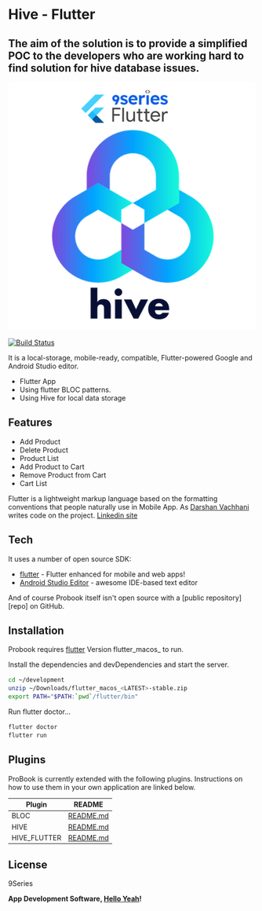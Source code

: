 # Hive - Flutter

## The aim of the solution is to provide a simplified POC to the developers who are working hard to find solution for hive database issues.

[![N|Solid](https://raw.githubusercontent.com/9series-flutter/hive-db-flutter-poc/master/android/app/src/main/res/playstore-icon.png)](https://www.9series.com/)

[![Build Status](https://travis-ci.org/joemccann/dillinger.svg?branch=master)](https://github.com/9series-flutter)

It is a local-storage, mobile-ready, compatible, Flutter-powered Google and Android Studio editor.

- Flutter App
- Using flutter BLOC patterns.
- Using Hive for local data storage

## Features

- Add Product
- Delete Product
- Product List
- Add Product to Cart
- Remove Product from Cart
- Cart List

Flutter is a lightweight markup language based on the formatting conventions that people naturally
use in Mobile App. As [Darshan Vachhani](https://github.com/darshanvachhani08) writes code on the
project. [Linkedin site][df1]

## Tech

It uses a number of open source SDK:

- [flutter] - Flutter enhanced for mobile and web apps!
- [Android Studio Editor] - awesome IDE-based text editor

And of course Probook itself isn't open source with a [public repository][repo]
on GitHub.

## Installation

Probook requires [flutter][flutter] Version flutter_macos_<LATEST> to run.

Install the dependencies and devDependencies and start the server.

```sh
cd ~/development
unzip ~/Downloads/flutter_macos_<LATEST>-stable.zip
export PATH="$PATH:`pwd`/flutter/bin"
```

Run flutter doctor...

```sh
flutter doctor
flutter run
```

## Plugins

ProBook is currently extended with the following plugins. Instructions on how to use them in your
own application are linked below.

| Plugin       | README                    |
|--------------|---------------------------|
| BLOC         | [README.md][bloc]         |
| HIVE         | [README.md][hive]         |
| HIVE_FLUTTER | [README.md][hive_flutter] |

## License

9Series

**App Development Software, [Hello Yeah](https://www.9series.com/contact-us.html)!**


[df1]: <https://www.linkedin.com/in/darshan-solid/>

[Android Studio Editor]: <https://developer.android.com/%E2%88%9A?gclid=Cj0KCQjw1a6EBhC0ARIsAOiTkrFKeGq_xJIBQkPbzkLmpPJF8p6Vf1prohQqbacOkv7DioZKkaLqtwQaAvzHEALw_wcB&gclsrc=aw.ds>


[flutter]: <https://flutter.dev/>


[bloc]: <https://pub.dev/packages/flutter_bloc>

[hive]: <https://pub.dev/packages/hive>

[hive_flutter]: <https://pub.dev/packages/hive_flutter>

